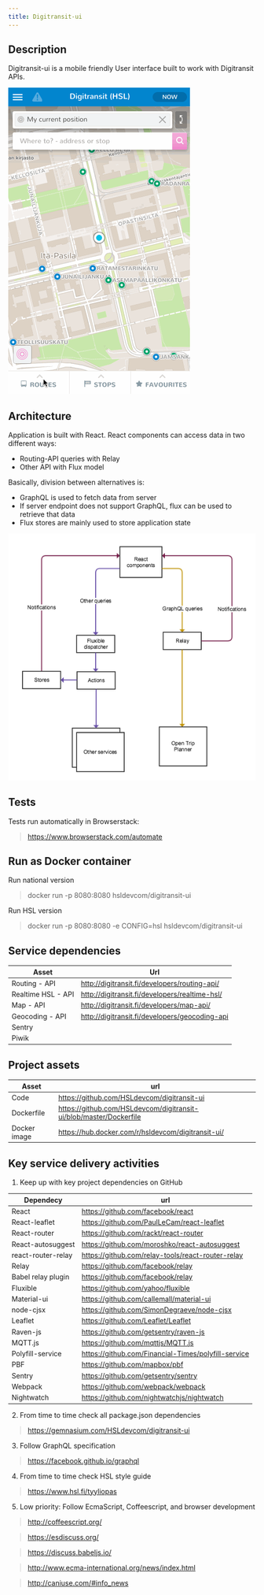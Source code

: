 ```yaml
---
title: Digitransit-ui
---
```

## Description
Digitransit-ui is a mobile friendly User interface built to work with Digitransit APIs.

![Demo](./demo.gif)

## Architecture
Application is built with React. React components can access data in two different ways:
* Routing-API queries with Relay
* Other API with Flux model

Basically, division between alternatives is:
- GraphQL is used to fetch data from server
- If server endpoint does not support GraphQL, flux can be used to retrieve that data
- Flux stores are mainly used to store application state

![Architecture](./architecture.png)

## Tests
Tests run automatically in Browserstack:
> https://www.browserstack.com/automate

## Run as Docker container
Run national version
> docker run -p 8080:8080 hsldevcom/digitransit-ui

Run HSL version
> docker run -p 8080:8080 -e CONFIG=hsl hsldevcom/digitransit-ui

## Service dependencies
| Asset               |  Url                                                        |
|---------------------|-------------------------------------------------------------|
| Routing - API       | http://digitransit.fi/developers/routing-api/
| Realtime HSL - API  | http://digitransit.fi/developers/realtime-hsl/
| Map - API           | http://digitransit.fi/developers/map-api/
| Geocoding - API     | http://digitransit.fi/developers/geocoding-api
| Sentry              |
| Piwik               |

## Project assets

| Asset         | url                                                                       |
|---------------|---------------------------------------------------------------------------|
| Code          | https://github.com/HSLdevcom/digitransit-ui
| Dockerfile    | https://github.com/HSLdevcom/digitransit-ui/blob/master/Dockerfile       
| Docker image  | https://hub.docker.com/r/hsldevcom/digitransit-ui/

## Key service delivery activities
1. Keep up with key project dependencies on GitHub

| Dependecy          | url                                                                       |
|--------------------|---------------------------------------------------------------------------|
| React              | https://github.com/facebook/react
| React-leaflet      | https://github.com/PaulLeCam/react-leaflet
| React-router       | https://github.com/rackt/react-router
| React-autosuggest  | https://github.com/moroshko/react-autosuggest
| react-router-relay | https://github.com/relay-tools/react-router-relay
| Relay              | https://github.com/facebook/relay
| Babel relay plugin | https://github.com/facebook/relay
| Fluxible           | https://github.com/yahoo/fluxible
| Material-ui        | https://github.com/callemall/material-ui
| node-cjsx          | https://github.com/SimonDegraeve/node-cjsx
| Leaflet            | https://github.com/Leaflet/Leaflet
| Raven-js           | https://github.com/getsentry/raven-js
| MQTT.js            | https://github.com/mqttjs/MQTT.js
| Polyfill-service   | https://github.com/Financial-Times/polyfill-service
| PBF                | https://github.com/mapbox/pbf
| Sentry             | https://github.com/getsentry/sentry
| Webpack            | https://github.com/webpack/webpack
| Nightwatch         | https://github.com/nightwatchjs/nightwatch

2. From time to time check all package.json dependencies
> https://gemnasium.com/HSLdevcom/digitransit-ui

3. Follow GraphQL specification
> https://facebook.github.io/graphql

4. From time to time check HSL style guide
> https://www.hsl.fi/tyyliopas

5. Low priority: Follow EcmaScript, Coffeescript, and browser development
> http://coffeescript.org/

> https://esdiscuss.org/

> https://discuss.babeljs.io/

> http://www.ecma-international.org/news/index.html

> http://caniuse.com/#info_news
